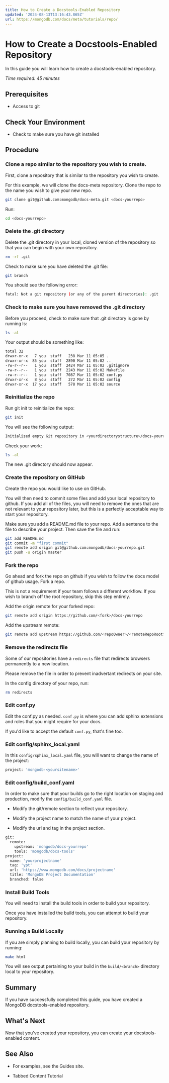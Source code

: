 ```yaml
---
title: How to Create a Docstools-Enabled Repository
updated: '2024-08-13T13:16:43.865Z'
url: https://mongodb.com/docs/meta/tutorials/repo/
---
```


# How to Create a Docstools-Enabled Repository

In this guide you will learn how to create a docstools-enabled repository.

*Time required: 45 minutes*

## Prerequisites

- Access to git

## Check Your Environment

- Check to make sure you have git installed

## Procedure

### Clone a repo similar to the repository you wish to create.

First, clone a repository that is similar to the repository you wish to create.

For this example, we will clone the docs-meta repository. Clone the repo to the name you wish to give your new repo.

```sh
git clone git@github.com:mongodb/docs-meta.git <docs-yourrepo>
```

Run:

```sh
cd <docs-yourrepo>
```

### Delete the .git directory

Delete the .git directory in your local, cloned version of the repository so that you can begin with your own repository.

```sh
rm -rf .git
```

Check to make sure you have deleted the .git file:

```sh
git branch
```

You should see the following error:

```sh
fatal: Not a git repository (or any of the parent directories): .git
```

### Check to make sure you have removed the .git directory

Before you proceed, check to make sure that .git directory is gone by running ls:

```sh
ls -al
```

Your output should be something like:

```sh
total 32
drwxr-xr-x   7 you  staff   238 Mar 11 05:05 .
drwxr-xr-x  85 you  staff  2890 Mar 11 05:02 ..
-rw-r--r--   1 you  staff  2424 Mar 11 05:02 .gitignore
-rw-r--r--   1 you  staff  2243 Mar 11 05:02 Makefile
-rw-r--r--   1 you  staff  7087 Mar 11 05:02 conf.py
drwxr-xr-x   8 you  staff   272 Mar 11 05:02 config
drwxr-xr-x  17 you  staff   578 Mar 11 05:02 source
```

### Reinitialize the repo

Run git init to reinitialize the repo:

```sh
git init
```

You will see the following output:

```sh
Initialized empty Git repository in <yourdirectorystructure>/docs-yourrepo/.git/
```

Check your work:

```sh
ls -al
```

The new .git directory should now appear.

### Create the repository on GitHub

Create the repo you would like to use on GitHub.

You will then need to commit some files and add your local repository to github. If you add all of the files, you will need to remove the ones that are not relevant to your repository later, but this is a perfectly acceptable way to start your repository.

Make sure you add a README.md file to your repo. Add a sentence to the file to describe your project. Then save the file and run:

```sh
git add README.md
git commit -m "first commit"
git remote add origin git@github.com:mongodb/docs-yourrepo.git
git push -u origin master
```

### Fork the repo

Go ahead and fork the repo on github if you wish to follow the docs model of github usage. Fork a repo.

This is not a requirement if your team follows a different workflow. If you wish to branch off the root repository, skip this step entirely.

Add the origin remote for your forked repo:

```sh
git remote add origin https://github.com/<fork>/docs-yourrepo
```

Add the upstream remote:

```sh
git remote add upstream https://github.com/<repoOwner>/<remoteRepoRoot>.git
```

### Remove the redirects file

Some of our repositories have a `redirects` file that redirects browsers permanently to a new location.

Please remove the file in order to prevent inadvertant redirects on your site.

In the config directory of your repo, run:

```sh
rm redirects
```

### Edit conf.py

Edit the conf.py as needed. `conf.py` is where you can add sphinx extensions and roles that you might require for your docs.

If you'd like to accept the default `conf.py`, that's fine too.

### Edit config/sphinx_local.yaml

In this `config/sphinx_local.yaml` file, you will want to change the name of the project:

```sh
project: 'mongodb-<yoursitename>'
```

### Edit config/build_conf.yaml

In order to make sure that your builds go to the right location on staging and production, modify the `config/build_conf.yaml` file.

- Modify the git/remote section to reflect your repository.

- Modify the project name to match the name of your project.

- Modify the url and tag in the project section.

```sh
git:
  remote:
    upstream: 'mongodb/docs-yourrepo'
    tools: 'mongodb/docs-tools'
project:
  name: 'yourprojectname'
  tag: 'ypt'
  url: 'https://www.mongodb.com/docs/projectname'
  title: 'MongoDB Project Documentation'
  branched: false
```

### Install Build Tools

You will need to install the build tools in order to build your repository.

Once you have installed the build tools, you can attempt to build your repository.

### Running a Build Locally

If you are simply planning to build locally, you can build your repository by running:

```sh
make html
```

You will see output pertaining to your build in the `build/<branch>` directory local to your repository.

## Summary

If you have successfully completed this guide, you have created a MongoDB docstools-enabled repository.

## What's Next

Now that you've created your repository, you can create your docstools-enabled content.

## See Also

- For examples, see the Guides site.

- Tabbed Content Tutorial